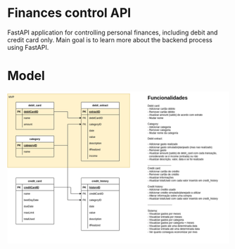 # Finances control API

FastAPI application for controlling personal finances, including debit and credit card only. Main goal is to learn more about the backend process using FastAPI.

# Model
![](docs/model.png)